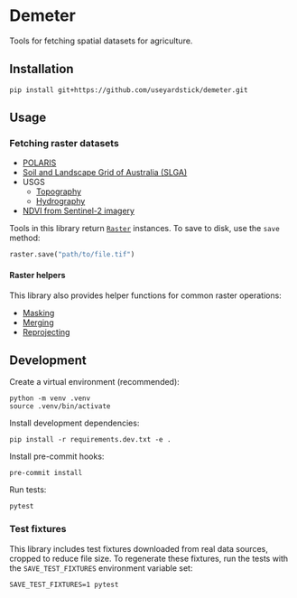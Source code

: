 Demeter
=======

Tools for fetching spatial datasets for agriculture.

Installation
------------

```
pip install git+https://github.com/useyardstick/demeter.git
```

Usage
-----

### Fetching raster datasets

- [POLARIS](docs.md#demeter.raster.polaris)
- [Soil and Landscape Grid of Australia (SLGA)](docs.md#demeter.raster.slga)
- USGS
  - [Topography](docs.md#demeter.raster.usgs.topography)
  - [Hydrography](docs.md#demeter.raster.usgs.hydrography)
- [NDVI from Sentinel-2 imagery](docs.md##demeter.raster.sentinel2.ndvi)

Tools in this library return [`Raster`](docs.md#demeter.raster.Raster)
instances. To save to disk, use the `save` method:

```python
raster.save("path/to/file.tif")
```

#### Raster helpers

This library also provides helper functions for common raster operations:

- [Masking](docs.md#demeter.raster.utils.mask)
- [Merging](docs.md#demeter.raster.utils.merge)
- [Reprojecting](docs.md#demeter.raster.utils.reprojection)

Development
-----------

Create a virtual environment (recommended):

```
python -m venv .venv
source .venv/bin/activate
```

Install development dependencies:

```
pip install -r requirements.dev.txt -e .
```

Install pre-commit hooks:

```
pre-commit install
```

Run tests:

```
pytest
```

### Test fixtures

This library includes test fixtures downloaded from real data sources, cropped
to reduce file size. To regenerate these fixtures, run the tests with the
`SAVE_TEST_FIXTURES` environment variable set:

```
SAVE_TEST_FIXTURES=1 pytest
```
